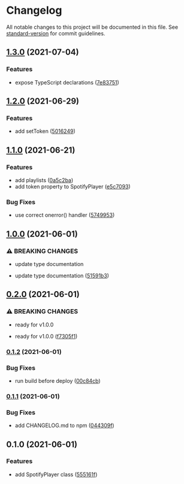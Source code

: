 # Changelog

All notable changes to this project will be documented in this file. See [standard-version](https://github.com/conventional-changelog/standard-version) for commit guidelines.

## [1.3.0](https://github.com/Symbitic/spotify-web-playback/compare/v1.2.0...v1.3.0) (2021-07-04)


### Features

* expose TypeScript declarations ([7e83751](https://github.com/Symbitic/spotify-web-playback/commit/7e83751e57f7d09d5db65d196c750b5d41df2a2d))

## [1.2.0](https://github.com/Symbitic/spotify-web-playback/compare/v1.1.0...v1.2.0) (2021-06-29)


### Features

* add setToken ([5016249](https://github.com/Symbitic/spotify-web-playback/commit/501624949434644d56fc5116beaf3970261a4f81))

## [1.1.0](https://github.com/Symbitic/spotify-web-playback/compare/v1.0.0...v1.1.0) (2021-06-21)


### Features

* add playlists ([0a5c2ba](https://github.com/Symbitic/spotify-web-playback/commit/0a5c2badc6b41e620117fd0fa5e00251bb63156d))
* add token property to SpotifyPlayer ([e5c7093](https://github.com/Symbitic/spotify-web-playback/commit/e5c709327bbae638b6e3c811f1faba5634876344))


### Bug Fixes

* use correct onerror() handler ([5749953](https://github.com/Symbitic/spotify-web-playback/commit/5749953e1c78c6cd0ab6a0c4f659800d6afa54b9))

## [1.0.0](https://github.com/Symbitic/spotify-web-playback/compare/v0.2.0...v1.0.0) (2021-06-01)


### ⚠ BREAKING CHANGES

* update type documentation

* update type documentation ([51591b3](https://github.com/Symbitic/spotify-web-playback/commit/51591b3a699c1c1d12ee311715a45b670261f8fc))

## [0.2.0](https://github.com/Symbitic/spotify-web-playback/compare/v0.1.2...v0.2.0) (2021-06-01)


### ⚠ BREAKING CHANGES

* ready for v1.0.0

* ready for v1.0.0 ([f7305f1](https://github.com/Symbitic/spotify-web-playback/commit/f7305f16e4cc5dbbfd65a8fb2de09fbe1f783038))

### [0.1.2](https://github.com/Symbitic/spotify-web-playback/compare/v0.1.1...v0.1.2) (2021-06-01)


### Bug Fixes

* run build before deploy ([00c84cb](https://github.com/Symbitic/spotify-web-playback/commit/00c84cbcd13629b5342d3fe654835d682e33af12))

### [0.1.1](https://github.com/Symbitic/spotify-web-playback/compare/v0.1.0...v0.1.1) (2021-06-01)


### Bug Fixes

* add CHANGELOG.md to npm ([044309f](https://github.com/Symbitic/spotify-web-playback/commit/044309f4b352d7fc24d900cb0a5278326b6112af))

## 0.1.0 (2021-06-01)


### Features

* add SpotifyPlayer class ([555161f](https://github.com/Symbitic/spotify-web-playback/commit/555161f13e3474694a284e2bf0ecf741dedd97a3))
